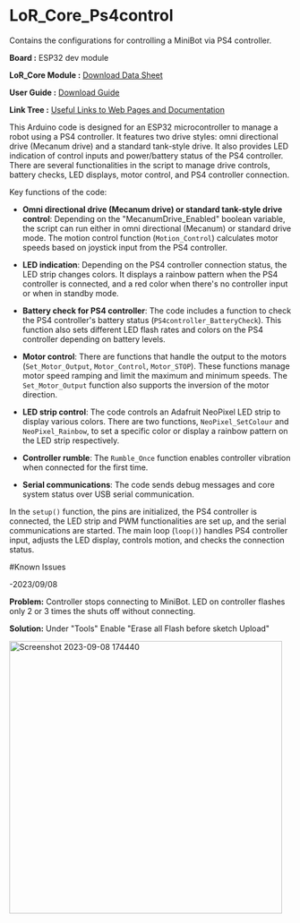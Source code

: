 # LoR_Core_Ps4control
Contains the configurations for controlling a MiniBot via PS4 controller.

**Board :** ESP32 dev module 

**LoR_Core Module :** [Download Data Sheet](https://drive.google.com/file/d/1K_HXbtapUFA34HZ2ffo99LTikhBJlV7b/view?usp=sharing)

**User Guide :** [Download Guide](https://drive.google.com/file/d/1VxEZbe9GS56jVdDaM7DetwX6qACPpNo5/view?usp=sharing)

**Link Tree :** [Useful Links to Web Pages and Documentation](https://linktr.ee/LordofRobots)


This Arduino code is designed for an ESP32 microcontroller to manage a robot using a PS4 controller. It features two drive styles: omni directional drive (Mecanum drive) and a standard tank-style drive. It also provides LED indication of control inputs and power/battery status of the PS4 controller. There are several functionalities in the script to manage drive controls, battery checks, LED displays, motor control, and PS4 controller connection.

Key functions of the code:

- **Omni directional drive (Mecanum drive) or standard tank-style drive control**: Depending on the "MecanumDrive_Enabled" boolean variable, the script can run either in omni directional (Mecanum) or standard drive mode. The motion control function (`Motion_Control`) calculates motor speeds based on joystick input from the PS4 controller.

- **LED indication**: Depending on the PS4 controller connection status, the LED strip changes colors. It displays a rainbow pattern when the PS4 controller is connected, and a red color when there's no controller input or when in standby mode.

- **Battery check for PS4 controller**: The code includes a function to check the PS4 controller's battery status (`PS4controller_BatteryCheck`). This function also sets different LED flash rates and colors on the PS4 controller depending on battery levels.

- **Motor control**: There are functions that handle the output to the motors (`Set_Motor_Output`, `Motor_Control`, `Motor_STOP`). These functions manage motor speed ramping and limit the maximum and minimum speeds. The `Set_Motor_Output` function also supports the inversion of the motor direction.

- **LED strip control**: The code controls an Adafruit NeoPixel LED strip to display various colors. There are two functions, `NeoPixel_SetColour` and `NeoPixel_Rainbow`, to set a specific color or display a rainbow pattern on the LED strip respectively.

- **Controller rumble**: The `Rumble_Once` function enables controller vibration when connected for the first time.

- **Serial communications**: The code sends debug messages and core system status over USB serial communication.

In the `setup()` function, the pins are initialized, the PS4 controller is connected, the LED strip and PWM functionalities are set up, and the serial communications are started. The main loop (`loop()`) handles PS4 controller input, adjusts the LED display, controls motion, and checks the connection status.

#Known Issues 

-2023/09/08
   
   **Problem:** Controller stops connecting to MiniBot. LED on controller flashes only 2 or 3 times the shuts off without connecting.
  
   **Solution:** Under "Tools" Enable "Erase all Flash before sketch Upload"

<img width="487" alt="Screenshot 2023-09-08 174440" src="https://github.com/LordofRobots/LoR_Core_PS4control/assets/131721361/08ee79ff-745d-4ae9-a0fc-ed397223b722">




